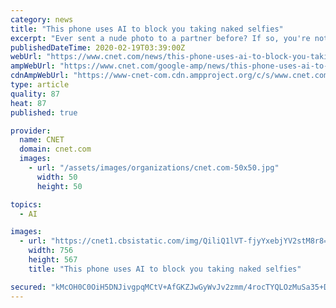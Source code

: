 ```yaml
---
category: news
title: "This phone uses AI to block you taking naked selfies"
excerpt: "Ever sent a nude photo to a partner before? If so, you're not the only one. Just under 50% of American adults have sent nude photos (or videos), said one 2014 study, while a survey by Cosmo found that 89% of millennial women had taken naked photos."
publishedDateTime: 2020-02-19T03:39:00Z
webUrl: "https://www.cnet.com/news/this-phone-uses-ai-to-block-you-taking-naked-selfies/"
ampWebUrl: "https://www.cnet.com/google-amp/news/this-phone-uses-ai-to-block-you-taking-naked-selfies/"
cdnAmpWebUrl: "https://www-cnet-com.cdn.ampproject.org/c/s/www.cnet.com/google-amp/news/this-phone-uses-ai-to-block-you-taking-naked-selfies/"
type: article
quality: 87
heat: 87
published: true

provider:
  name: CNET
  domain: cnet.com
  images:
    - url: "/assets/images/organizations/cnet.com-50x50.jpg"
      width: 50
      height: 50

topics:
  - AI

images:
  - url: "https://cnet1.cbsistatic.com/img/QiliQ1lVT-fjyYxebjYV2stM8r8=/756x567/2020/02/19/8ff3f60d-9d84-46e2-a6b1-ef42e5874c1c/screen-shot-2020-02-19-at-2-22-28-pm.png"
    width: 756
    height: 567
    title: "This phone uses AI to block you taking naked selfies"

secured: "kMcOH0C0OiH5DNJivgpqMCtV+AfGKZJwGyWvJv2zmm/4rocTYQLOzMuSa35+D7oqu7i4HZV8zM4NBBn25QRoYVbcKk/iGpLOSBs+0dln5wIJ9OKJ+1Glh0jTQuIJc5Gq88Nk6BgXy9pfZqx+nK+znRMQTUTExwAfMrW9Z06R7QvAsXEl63moB7YhTiL+msGAcKKbh8pz/rCZLTpdhQGlhcrDH6bjIV6wpL5ir6lWWx0alYapaQPoFqwrcpURtwoctrBH7d0gOmJi/MksRL5Vu3X+Mk90lnB5VRp/Pvf8rh1NnP7b3WfAVmkhEmnzf8T9R2iV9rhN9XdSiO39yjzZ9MaazHkJtSKfSmeqbDZSs+bP1tOC4euHT3jLXdbw1ZOc7Yv1sKqod3BuZ6END9/5MzWxCBXIGWud8bAbVkbQomhXmK/rjWmQNzU9MPJVoaa1q4I96QdWWOFQQn8B0CQGbm47wWX8isT7jEhjPM/Hc+s=;W2s4MvgLfkwx9UPtMGgwXQ=="
---
```


